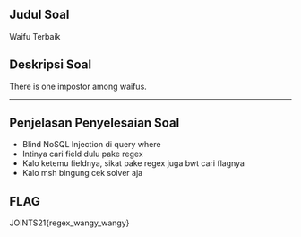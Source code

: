 ## Judul Soal
Waifu Terbaik

## Deskripsi Soal
There is one impostor among waifus. <br>

---

## Penjelasan Penyelesaian Soal
- Blind NoSQL Injection di query where
- Intinya cari field dulu pake regex
- Kalo ketemu fieldnya, sikat pake regex juga bwt cari flagnya
- Kalo msh bingung cek solver aja

## FLAG
JOINTS21{regex_wangy_wangy}